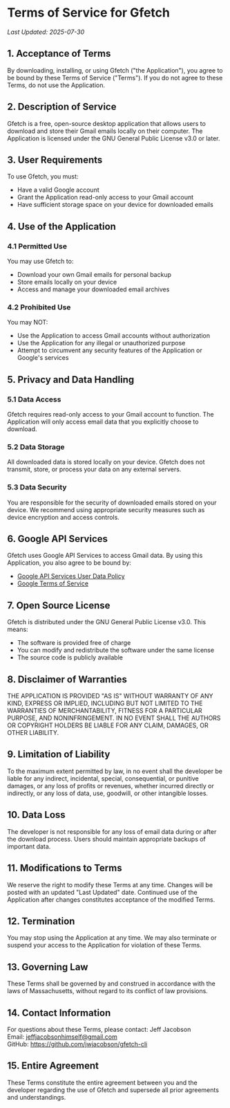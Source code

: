 # Terms of Service for Gfetch

*Last Updated: 2025-07-30*

## 1. Acceptance of Terms

By downloading, installing, or using Gfetch ("the Application"), you agree to be bound by these Terms of Service ("Terms"). If you do not agree to these Terms, do not use the Application.

## 2. Description of Service

Gfetch is a free, open-source desktop application that allows users to download and store their Gmail emails locally on their computer. The Application is licensed under the GNU General Public License v3.0 or later.

## 3. User Requirements

To use Gfetch, you must:
- Have a valid Google account
- Grant the Application read-only access to your Gmail account
- Have sufficient storage space on your device for downloaded emails

## 4. Use of the Application

### 4.1 Permitted Use
You may use Gfetch to:
- Download your own Gmail emails for personal backup
- Store emails locally on your device
- Access and manage your downloaded email archives

### 4.2 Prohibited Use
You may NOT:
- Use the Application to access Gmail accounts without authorization
- Use the Application for any illegal or unauthorized purpose
- Attempt to circumvent any security features of the Application or Google's services

## 5. Privacy and Data Handling

### 5.1 Data Access
Gfetch requires read-only access to your Gmail account to function. The Application will only access email data that you explicitly choose to download.

### 5.2 Data Storage
All downloaded data is stored locally on your device. Gfetch does not transmit, store, or process your data on any external servers.

### 5.3 Data Security
You are responsible for the security of downloaded emails stored on your device. We recommend using appropriate security measures such as device encryption and access controls.

## 6. Google API Services

Gfetch uses Google API Services to access Gmail data. By using this Application, you also agree to be bound by:
- [Google API Services User Data Policy](https://developers.google.com/terms/api-services-user-data-policy)
- [Google Terms of Service](https://policies.google.com/terms)

## 7. Open Source License

Gfetch is distributed under the GNU General Public License v3.0. This means:
- The software is provided free of charge
- You can modify and redistribute the software under the same license
- The source code is publicly available

## 8. Disclaimer of Warranties

THE APPLICATION IS PROVIDED "AS IS" WITHOUT WARRANTY OF ANY KIND, EXPRESS OR IMPLIED, INCLUDING BUT NOT LIMITED TO THE WARRANTIES OF MERCHANTABILITY, FITNESS FOR A PARTICULAR PURPOSE, AND NONINFRINGEMENT. IN NO EVENT SHALL THE AUTHORS OR COPYRIGHT HOLDERS BE LIABLE FOR ANY CLAIM, DAMAGES, OR OTHER LIABILITY.

## 9. Limitation of Liability

To the maximum extent permitted by law, in no event shall the developer be liable for any indirect, incidental, special, consequential, or punitive damages, or any loss of profits or revenues, whether incurred directly or indirectly, or any loss of data, use, goodwill, or other intangible losses.

## 10. Data Loss

The developer is not responsible for any loss of email data during or after the download process. Users should maintain appropriate backups of important data.

## 11. Modifications to Terms

We reserve the right to modify these Terms at any time. Changes will be posted with an updated "Last Updated" date. Continued use of the Application after changes constitutes acceptance of the modified Terms.

## 12. Termination

You may stop using the Application at any time. We may also terminate or suspend your access to the Application for violation of these Terms.

## 13. Governing Law

These Terms shall be governed by and construed in accordance with the laws of Massachusetts, without regard to its conflict of law provisions.

## 14. Contact Information

For questions about these Terms, please contact:
Jeff Jacobson  
Email: jeffjacobsonhimself@gmail.com  
GitHub: https://github.com/jwjacobson/gfetch-cli

## 15. Entire Agreement

These Terms constitute the entire agreement between you and the developer regarding the use of Gfetch and supersede all prior agreements and understandings.